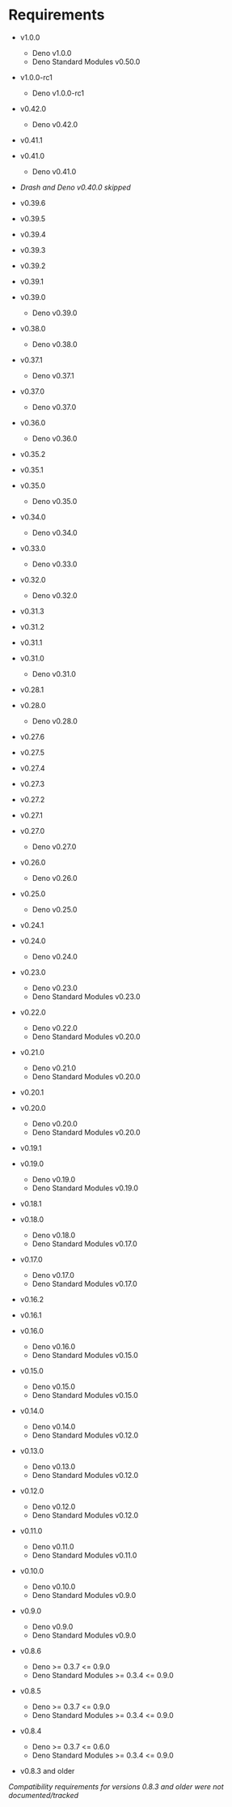 # Requirements

* v1.0.0

    * Deno v1.0.0
    * Deno Standard Modules v0.50.0

* v1.0.0-rc1

    * Deno v1.0.0-rc1

* v0.42.0

    * Deno v0.42.0

* v0.41.1
* v0.41.0

    * Deno v0.41.0

* _Drash and Deno v0.40.0 skipped_

* v0.39.6
* v0.39.5
* v0.39.4
* v0.39.3
* v0.39.2
* v0.39.1
* v0.39.0

    * Deno v0.39.0

* v0.38.0

    * Deno v0.38.0

* v0.37.1

    * Deno v0.37.1

* v0.37.0

    * Deno v0.37.0

* v0.36.0

    * Deno v0.36.0

* v0.35.2
* v0.35.1
* v0.35.0

    * Deno v0.35.0

* v0.34.0

    * Deno v0.34.0


* v0.33.0

    * Deno v0.33.0

* v0.32.0

    * Deno v0.32.0

* v0.31.3
* v0.31.2
* v0.31.1
* v0.31.0

    * Deno v0.31.0

* v0.28.1
* v0.28.0

    * Deno v0.28.0

* v0.27.6
* v0.27.5
* v0.27.4
* v0.27.3
* v0.27.2
* v0.27.1
* v0.27.0

    * Deno v0.27.0

* v0.26.0

    * Deno v0.26.0

* v0.25.0

    * Deno v0.25.0

* v0.24.1
* v0.24.0

    * Deno v0.24.0

* v0.23.0

    * Deno v0.23.0
    * Deno Standard Modules v0.23.0

* v0.22.0

    * Deno v0.22.0
    * Deno Standard Modules v0.20.0

* v0.21.0

    * Deno v0.21.0
    * Deno Standard Modules v0.20.0

* v0.20.1
* v0.20.0

    * Deno v0.20.0
    * Deno Standard Modules v0.20.0

* v0.19.1
* v0.19.0

    * Deno v0.19.0
    * Deno Standard Modules v0.19.0

* v0.18.1
* v0.18.0

    * Deno v0.18.0
    * Deno Standard Modules v0.17.0

* v0.17.0

    * Deno v0.17.0
    * Deno Standard Modules v0.17.0

* v0.16.2
* v0.16.1
* v0.16.0

    * Deno v0.16.0
    * Deno Standard Modules v0.15.0

* v0.15.0

    * Deno v0.15.0
    * Deno Standard Modules v0.15.0

* v0.14.0

    * Deno v0.14.0
    * Deno Standard Modules v0.12.0

* v0.13.0

    * Deno v0.13.0
    * Deno Standard Modules v0.12.0

* v0.12.0

    * Deno v0.12.0
    * Deno Standard Modules v0.12.0

* v0.11.0

    * Deno v0.11.0
    * Deno Standard Modules v0.11.0

* v0.10.0

    * Deno v0.10.0
    * Deno Standard Modules v0.9.0

* v0.9.0

    * Deno v0.9.0
    * Deno Standard Modules v0.9.0

* v0.8.6

    * Deno >= 0.3.7 <= 0.9.0
    * Deno Standard Modules >= 0.3.4 <= 0.9.0

* v0.8.5

    * Deno >= 0.3.7 <= 0.9.0
    * Deno Standard Modules >= 0.3.4 <= 0.9.0

* v0.8.4

    * Deno >= 0.3.7 <= 0.6.0
    * Deno Standard Modules >= 0.3.4 <= 0.9.0

* v0.8.3 and older

_Compatibility requirements for versions 0.8.3 and older were not documented/tracked_
